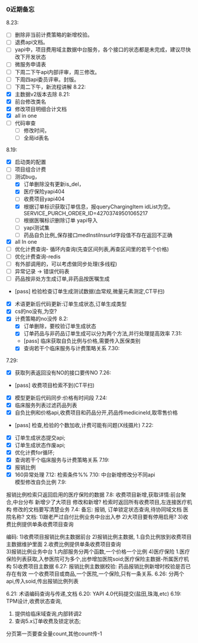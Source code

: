 ### 0近期备忘
8.23:
- [ ] 删除非当前计费策略的新增校验。
- [ ] 退费api文档。
- [ ] yapi中，项目费用域主数据中台服务，各个接口的状态都是未完成，建议尽快改下开发状态
- [ ] 微服务申请表
- [ ] 下周二下午api内部评审，周三修改。
- [ ] 下周四api委员评审。封版。
- [ ] 下周二下午，新流程讲解
8.22:
- [x] 主数据v2版本去除
8.21:
- [x] 前台修改类名
- [x] 修改项目明细合计文档 
- [x] all in one 
- [ ] 代码审查
  - [ ] 修改时间，
  - [ ] 全局id表名

8.19:
- [x] 启动类的配置 
- [ ] 项目组合计费 
- [ ] 测试bug，
  - [x] 订单删除没有更新is_del，
  - [x] 医疗保险yapi404
  - [ ] 收费项目yapi404
  - [x] 根据订单标识获取订单信息，报queryChargingItem idList为空。SERVICE_PURCH_ORDER_ID=42703749501065217
  - [ ] 根据医嘱标识删除订单 yapi导入
  - [ ] yapi测试集
  - [ ] 药品自负比例_保存接口medInstiInsurId字段值不存在返回不正确
- [x] all In one 
- [ ] 优化计费查询- 循环内查询(先查区间列表,再查区间里的若干个价格)
- [ ] 优化计费查询-redis
- [ ] 有外部调用的，可以考虑做同步处理(多线程)
- [ ] 异常记录 -> 错误代码表
- [ ] 药品按非处方生成订单,非药品按医嘱生成
- [pass] 检验检查订单生成测试数据(血常规,微量元素测定,CT平扫)
- [x] 术语更新后代码更新:订单生成状态,订单生成类型
- [x] cs的no没有,为空?
- [x] 计费策略的no没传
8.2:
  - [x]  订单删除，要校验订单生成状态
  - [x]  订单药品与非药品订单生成可以分为两个方法,并行处理提高效率
7.31:
  - [pass] 临床获取自负比例与价格,需要传入医保类别
  - [x] 查询若干个临床服务与计费策略关系
7.30:

7.29:
  - [x] 获取列表返回没有NO的接口要传NO
7.26:
  - [pass] 收费项目检索不到(CT平扫)
  - [x] 模型更新后代码同步:价格有时间段
7.24:
  - [x] 临床服务列表过滤药品列表
  - [x] 自负比例和价格api,收费项目和药品分开,药品传medicineId,取零售价格
  - [pass] 检查,检验的个数加收,计费可能有问题(X线摄片)
7.22:
  - [x] 订单生成状态提交api;
  - [x] 订单生成状态作废api;
  - [x] 优化计费for循环;
  - [x] 查询若干个临床服务与计费策略关系
7.19:
  - [x] 报销比例
  - [x] 160异常处理
7.12:
  检索条件%%
7.10:
  中台新增修改分不同api\
  模型修改自负比例
7.9:
  
  报销比例检索只返回启用的医疗保险的数据
7.8:
  收费项目新增,获取详情:前台聚合,中台分布
  新增少了大项目
  修改和新增?
  检索时返回所有收费项目,左连接医疗机构
  修改的文档要写清楚业务
7.4:
  备忘:
    报销,
    订单锁定状态查询,待协同域文档
    医院名称?
  文档:
    1)跟老严过自付比例业务中台出入参
    2)大项目要有停用启用?
    3)收费比例提供单条收费项目查询  
  
  编码:
    1)收费项目报销比例主数据前台
    2)报销比例主数据,
      1.自负比例放到收费项目主数据维护里面
      2.收费比例提供单条收费项目查询  
    3)报销比例业务中台
      1.内部服务分两个函数,一个价格一个比例
    4)医疗保险
      1.医疗保险列表获取,入参医院可为多个,出参增加医院soid;医疗保险主数据-所属医疗机构
    5)收费项目主数据
6.27:
报销比例主数据校验:
  药品报销比例新增时校验是否已存在有效
  一个收费项目或商品,一个医院,一个保险,只有一条关系.
6.26:
  分两个api,传入soid,传出报销比例列表

6.21:
术语编码查询与传递,文档
6.20:
YAPI
4.0代码提交(盐田,珠海,etc)
6.19:
TPM设计,收费状态查询,
1.	提供给临床域查询,内部转调2
2.	查询5.x订单收费及锁定状态;

分页第一页要查全量count,其他count传-1 

